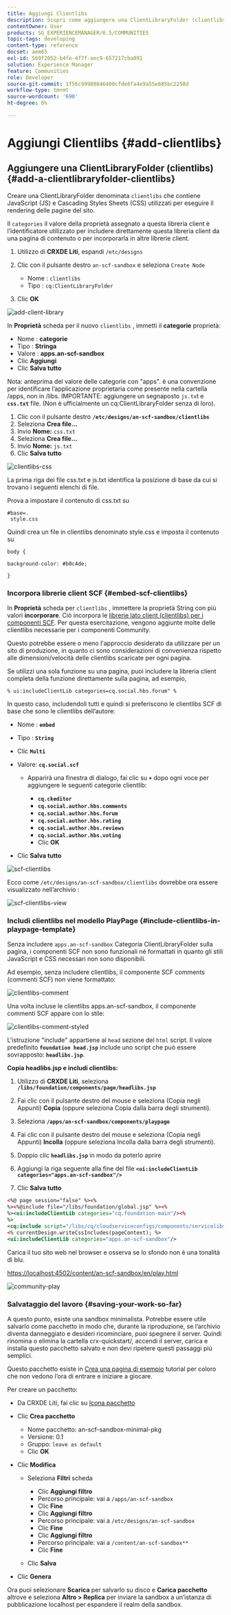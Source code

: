```yaml
---
title: Aggiungi Clientlibs
description: Scopri come aggiungere una ClientLibraryFolder (clientlibs) utilizzata per contenere i fogli di stile JavaScript e Cascading utilizzati per eseguire il rendering delle pagine del sito.
contentOwner: User
products: SG_EXPERIENCEMANAGER/6.5/COMMUNITIES
topic-tags: developing
content-type: reference
docset: aem65
exl-id: 569f2052-b4fe-4f7f-aec9-657217cba091
solution: Experience Manager
feature: Communities
role: Developer
source-git-commit: 1f56c99980846400cfde8fa4e9a55e885bc2258d
workflow-type: tm+mt
source-wordcount: '690'
ht-degree: 0%

---
```


# Aggiungi Clientlibs {#add-clientlibs}

## Aggiungere una ClientLibraryFolder (clientlibs) {#add-a-clientlibraryfolder-clientlibs}

Creare una ClientLibraryFolder denominata `clientlibs` che contiene JavaScript (JS) e Cascading Styles Sheets (CSS) utilizzati per eseguire il rendering delle pagine del sito.

Il `categories` il valore della proprietà assegnato a questa libreria client è l’identificatore utilizzato per includere direttamente questa libreria client da una pagina di contenuto o per incorporarla in altre librerie client.

1. Utilizzo di **CRXDE Liti**, espandi `/etc/designs`

1. Clic con il pulsante destro `an-scf-sandbox` e seleziona `Create Node`

   * Nome : `clientlibs`
   * Tipo : `cq:ClientLibraryFolder`

1. Clic **OK**

![add-client-library](assets/add-client-library.png)

In **Proprietà** scheda per il nuovo `clientlibs` , immetti il **categorie** proprietà:

* Nome : **categorie**
* Tipo : **Stringa**
* Valore : **apps.an-scf-sandbox**
* Clic **Aggiungi**
* Clic **Salva tutto**

Nota: anteprima del valore delle categorie con &quot;apps&quot;. è una convenzione per identificare l’applicazione proprietaria come presente nella cartella /apps, non in /libs. IMPORTANTE: aggiungere un segnaposto `js.tx`t e **`css.txt`** file. (Non è ufficialmente un cq:ClientLibraryFolder senza di loro).

1. Clic con il pulsante destro **`/etc/designs/an-scf-sandbox/clientlibs`**
1. Seleziona **Crea file...**
1. Invio **Nome:** `css.txt`
1. Seleziona **Crea file...**
1. Invio **Nome:** `js.txt`
1. Clic **Salva tutto**

![clientlibs-css](assets/clientlibs-css.png)

La prima riga dei file css.txt e js.txt identifica la posizione di base da cui si trovano i seguenti elenchi di file.

Prova a impostare il contenuto di css.txt su

```
#base=.
 style.css
```

Quindi crea un file in clientlibs denominato style.css e imposta il contenuto su

`body {`

`background-color: #b0c4de;`

`}`

### Incorpora librerie client SCF {#embed-scf-clientlibs}

In **Proprietà** scheda per `clientlibs` , immettere la proprietà String con più valori **incorporare**. Ciò incorpora le [librerie lato client (clientlibs) per i componenti SCF](/help/communities/client-customize.md#clientlibs-for-scf). Per questa esercitazione, vengono aggiunte molte delle clientlibs necessarie per i componenti Community.

Questo potrebbe essere o meno l&#39;approccio desiderato da utilizzare per un sito di produzione, in quanto ci sono considerazioni di convenienza rispetto alle dimensioni/velocità delle clientlibs scaricate per ogni pagina.

Se utilizzi una sola funzione su una pagina, puoi includere la libreria client completa della funzione direttamente sulla pagina, ad esempio,

`% ui:includeClientLib categories=cq.social.hbs.forum" %`

In questo caso, includendoli tutti e quindi si preferiscono le clientlibs SCF di base che sono le clientlibs dell’autore:

* Nome : **`embed`**
* Tipo : **`String`**
* Clic **`Multi`**
* Valore: **`cq.social.scf`**

   * Apparirà una finestra di dialogo, fai clic su **`+`** dopo ogni voce per aggiungere le seguenti categorie clientlib:

      * **`cq.ckeditor`**
      * **`cq.social.author.hbs.comments`**
      * **`cq.social.author.hbs.forum`**
      * **`cq.social.author.hbs.rating`**
      * **`cq.social.author.hbs.reviews`**
      * **`cq.social.author.hbs.voting`**
      * Clic **OK**

* Clic **Salva tutto**

![scf-clientlibs](assets/scf-clientlibs.png)

Ecco come `/etc/designs/an-scf-sandbox/clientlibs` dovrebbe ora essere visualizzato nell’archivio :

![scf-clientlibs-view](assets/scf-clientlibs1.png)

### Includi clientlibs nel modello PlayPage {#include-clientlibs-in-playpage-template}

Senza includere `apps.an-scf-sandbox` Categoria ClientLibraryFolder sulla pagina, i componenti SCF non sono funzionali né formattati in quanto gli stili JavaScript e CSS necessari non sono disponibili.

Ad esempio, senza includere clientlibs, il componente SCF comments (commenti SCF) non viene formattato:

![clientlibs-comment](assets/clientlibs-comment.png)

Una volta incluse le clientlibs apps.an-scf-sandbox, il componente commenti SCF appare con lo stile:

![clientlibs-comment-styled](assets/clientlibs-comment1.png)

L&#39;istruzione &quot;include&quot; appartiene al `head` sezione del `html` script. Il valore predefinito **`foundation head.jsp`** include uno script che può essere sovrapposto: **`headlibs.jsp`**.

**Copia headlibs.jsp e includi clientlibs:**

1. Utilizzo di **CRXDE Liti**, seleziona **`/libs/foundation/components/page/headlibs.jsp`**

1. Fai clic con il pulsante destro del mouse e seleziona (Copia negli Appunti) **Copia** (oppure seleziona Copia dalla barra degli strumenti).
1. Seleziona **`/apps/an-scf-sandbox/components/playpage`**
1. Fai clic con il pulsante destro del mouse e seleziona (Copia negli Appunti) **Incolla** (oppure seleziona Incolla dalla barra degli strumenti).
1. Doppio clic **`headlibs.jsp`** in modo da poterlo aprire
1. Aggiungi la riga seguente alla fine del file
   **`<ui:includeClientLib categories="apps.an-scf-sandbox"/>`**

1. Clic **Salva tutto**

```xml
<%@ page session="false" %><%
%><%@include file="/libs/foundation/global.jsp" %><%
%><ui:includeClientLib categories="cq.foundation-main"/><%
%>
<cq:include script="/libs/cq/cloudserviceconfigs/components/servicelibs/servicelibs.jsp"/>
<% currentDesign.writeCssIncludes(pageContext); %>
<ui:includeClientLib categories="apps.an-scf-sandbox"/>
```

Carica il tuo sito web nel browser e osserva se lo sfondo non è una tonalità di blu.

[https://localhost:4502/content/an-scf-sandbox/en/play.html](https://localhost:4502/content/an-scf-sandbox/en/play.html)

![community-play](assets/community-play.png)

### Salvataggio del lavoro {#saving-your-work-so-far}

A questo punto, esiste una sandbox minimalista. Potrebbe essere utile salvarlo come pacchetto in modo che, durante la riproduzione, se l’archivio diventa danneggiato e desideri ricominciare, puoi spegnere il server. Quindi rinomina o elimina la cartella crx-quickstart/, accendi il server, carica e installa questo pacchetto salvato e non devi ripetere questi passaggi più semplici.

Questo pacchetto esiste in [Crea una pagina di esempio](/help/communities/create-sample-page.md) tutorial per coloro che non vedono l’ora di entrare e iniziare a giocare.

Per creare un pacchetto:

* Da CRXDE Liti, fai clic su [Icona pacchetto](https://localhost:4502/crx/packmgr/)
* Clic **Crea pacchetto**

   * Nome pacchetto: an-scf-sandbox-minimal-pkg
   * Versione: 0.1
   * Gruppo: `leave as default`
   * Clic **OK**

* Clic **Modifica**

   * Seleziona **Filtri** scheda

      * Clic **Aggiungi filtro**
      * Percorso principale: vai a `/apps/an-scf-sandbox`
      * Clic **Fine**
      * Clic **Aggiungi filtro**
      * Percorso principale: vai a `/etc/designs/an-scf-sandbox`
      * Clic **Fine**
      * Clic **Aggiungi filtro**
      * Percorso principale: vai a `/content/an-scf-sandbox**`
      * Clic **Fine**

   * Clic **Salva**

* Clic **Genera**

Ora puoi selezionare **Scarica** per salvarlo su disco e **Carica pacchetto** altrove e seleziona **Altro > Replica** per inviare la sandbox a un’istanza di pubblicazione localhost per espandere il realm della sandbox.
